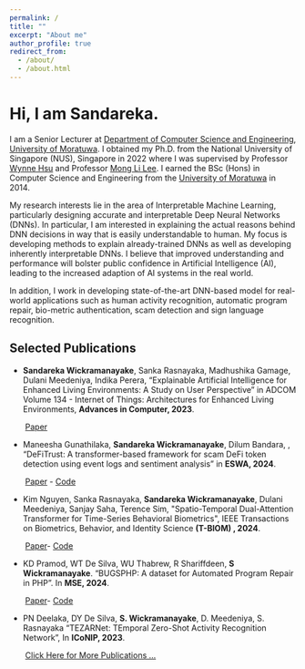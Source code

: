 ```yaml
---
permalink: /
title: ""
excerpt: "About me"
author_profile: true
redirect_from: 
  - /about/
  - /about.html
---
```

# Hi, I am Sandareka.

I am a Senior Lecturer at [Department of Computer Science and Engineering](http://www.cse.mrt.ac.lk/), [University of Moratuwa](https://uom.lk/). I obtained my Ph.D. from the National University of Singapore (NUS), Singapore in 2022 where I was supervised by Professor [Wynne Hsu](https://www.comp.nus.edu.sg/~whsu/) and Professor [Mong Li Lee](https://www.comp.nus.edu.sg/~leeml/). I earned the BSc (Hons) in Computer Science and Engineering from the [University of Moratuwa](https://uom.lk/) in 2014.

My research interests lie in the area of Interpretable Machine Learning, particularly designing accurate and interpretable Deep Neural Networks (DNNs). In particular, I am interested in explaining the actual reasons behind DNN decisions in way that is easily understandable to human. My focus is developing methods to explain already-trained DNNs as well as developing inherently interpretable DNNs. I believe that improved understanding and performance will bolster public confidence in Artificial Intelligence (AI), leading to the increased adaption of AI systems in the real world.

In addition, I work in developing state-of-the-art DNN-based model for real-world applications such as human activity recognition, automatic program repair, bio-metric authentication, scam detection and sign language recognition.


## Selected Publications

*	**Sandareka Wickramanayake**, Sanka Rasnayaka, Madhushika Gamage, Dulani Meedeniya, Indika Perera, “Explainable Artificial Intelligence for Enhanced Living Environments: A Study on User Perspective” in ADCOM Volume 134 - Internet of Things: Architectures for Enhanced Living Environments, **Advances in Computer, 2023**.

&nbsp;&nbsp;&nbsp;&nbsp;&nbsp;&nbsp; [Paper](https://www.sciencedirect.com/science/article/abs/pii/S0065245823000773)

*	Maneesha Gunathilaka, **Sandareka Wickramanayake**, Dilum Bandara, , “DeFiTrust: A transformer-based framework for scam DeFi token detection using event logs and sentiment analysis” in **ESWA, 2024**.

&nbsp;&nbsp;&nbsp;&nbsp;&nbsp;&nbsp; [Paper](https://www.sciencedirect.com/science/article/abs/pii/S0957417424007796) - [Code](https://github.com/mdgunathilaka/DeFi_Trust)

*	Kim Nguyen, Sanka Rasnayaka, **Sandareka Wickramanayake**, Dulani Meedeniya, Sanjay Saha, Terence Sim, "Spatio-Temporal Dual-Attention Transformer for Time-Series Behavioral Biometrics", IEEE Transactions on Biometrics, Behavior, and Identity Science **(T-BIOM) , 2024**.

&nbsp;&nbsp;&nbsp;&nbsp;&nbsp;&nbsp; [Paper](https://ieeexplore.ieee.org/document/10510407)- [Code](https://github.com/nganntk/BehaveFormer)

*	KD Pramod, WT De Silva, WU Thabrew, R Shariffdeen, **S Wickramanayake**. “BUGSPHP: A dataset for Automated Program Repair in PHP”. In **MSE, 2024**.

&nbsp;&nbsp;&nbsp;&nbsp;&nbsp;&nbsp; [Paper](https://dl.acm.org/doi/10.1145/3643991.3644878)- [Code](https://github.com/EmInReLab/bugsPHP)

*	PN Deelaka, DY De Silva, **S. Wickramanayake**, D. Meedeniya, S. Rasnayaka “TEZARNet: TEmporal Zero-Shot Activity Recognition Network”, In **ICoNIP, 2023**.

&nbsp;&nbsp;&nbsp;&nbsp;&nbsp;&nbsp; [Click Here for More Publications ...](https://sandareka.github.io/publications/)


